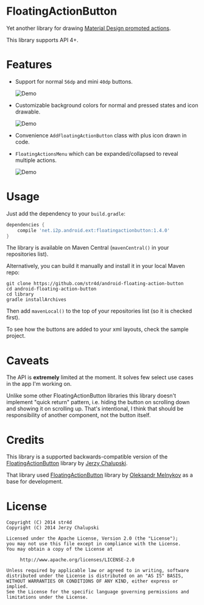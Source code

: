 FloatingActionButton
====================
Yet another library for drawing [Material Design promoted actions](http://www.google.com/design/spec/patterns/promoted-actions.html).

This library supports API 4+.

Features
========
* Support for normal `56dp` and mini `40dp` buttons.

  ![Demo](screenshots/buttons.png)

* Customizable background colors for normal and pressed states and icon drawable.

  ![Demo](screenshots/custom.png)

* Convenience `AddFloatingActionButton` class with plus icon drawn in code.
* `FloatingActionsMenu` which can be expanded/collapsed to reveal multiple actions.

  ![Demo](screenshots/menu.gif)

Usage
=====
Just add the dependency to your `build.gradle`:

```groovy
dependencies {
    compile 'net.i2p.android.ext:floatingactionbutton:1.4.0'
}
```

The library is available on Maven Central (`mavenCentral()` in your repositories list).

Alternatively, you can build it manually and install it in your local Maven repo:

```
git clone https://github.com/str4d/android-floating-action-button
cd android-floating-action-button
cd library
gradle installArchives
```

Then add `mavenLocal()` to the top of your repositories list (so it is checked first).

To see how the buttons are added to your xml layouts, check the sample project.

Caveats
=======
The API is **extremely** limited at the moment. It solves few select use cases in the app I'm working on.

Unlike some other FloatingActionButton libraries this library doesn't implement "quick return" pattern, i.e. hiding the button on scrolling down and showing it on scrolling up. That's intentional, I think that should be responsibility of another component, not the button itself.

Credits
=======
This library is a supported backwards-compatible version of the [FloatingActionButton](https://github.com/futuresimple/FloatingActionButton) library by [Jerzy Chalupski](https://github.com/chalup).

That library used [FloatingActionButton](https://github.com/makovkastar/FloatingActionButton) library by [Oleksandr Melnykov](https://github.com/makovkastar) as a base for development.

License
=======

    Copyright (C) 2014 str4d
    Copyright (C) 2014 Jerzy Chalupski

    Licensed under the Apache License, Version 2.0 (the "License");
    you may not use this file except in compliance with the License.
    You may obtain a copy of the License at

         http://www.apache.org/licenses/LICENSE-2.0

    Unless required by applicable law or agreed to in writing, software
    distributed under the License is distributed on an "AS IS" BASIS,
    WITHOUT WARRANTIES OR CONDITIONS OF ANY KIND, either express or implied.
    See the License for the specific language governing permissions and
    limitations under the License.
